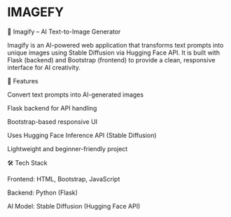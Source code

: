 # IMAGEFY
📸 Imagify – AI Text-to-Image Generator

Imagify is an AI-powered web application that transforms text prompts into unique images using Stable Diffusion via Hugging Face API. It is built with Flask (backend) and Bootstrap (frontend) to provide a clean, responsive interface for AI creativity.

🚀 Features

Convert text prompts into AI-generated images

Flask backend for API handling

Bootstrap-based responsive UI

Uses Hugging Face Inference API (Stable Diffusion)

Lightweight and beginner-friendly project

🛠️ Tech Stack

Frontend: HTML, Bootstrap, JavaScript

Backend: Python (Flask)

AI Model: Stable Diffusion (Hugging Face API)

